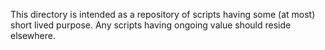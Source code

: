 This directory is intended as a repository of scripts having some (at most)
short lived purpose. Any scripts having ongoing value should reside elsewhere.
